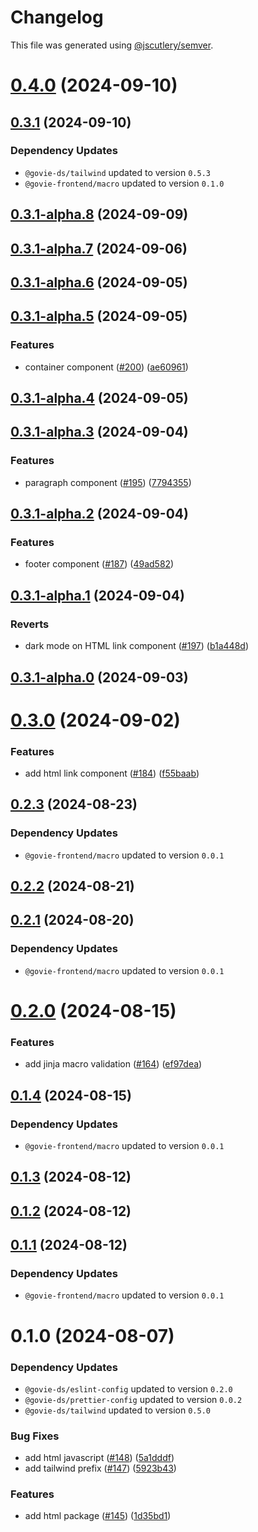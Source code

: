 # Changelog

This file was generated using [@jscutlery/semver](https://github.com/jscutlery/semver).

# [0.4.0](https://github.com/ogcio/govie-ds/compare/@govie-frontend/ds-0.3.1...@govie-frontend/ds-0.4.0) (2024-09-10)



## [0.3.1](https://github.com/ogcio/govie-ds/compare/@govie-frontend/ds-0.3.1-alpha.8...@govie-frontend/ds-0.3.1) (2024-09-10)

### Dependency Updates

* `@govie-ds/tailwind` updated to version `0.5.3`
* `@govie-frontend/macro` updated to version `0.1.0`


## [0.3.1-alpha.8](https://github.com/ogcio/govie-ds/compare/@govie-frontend/ds-0.3.1-alpha.7...@govie-frontend/ds-0.3.1-alpha.8) (2024-09-09)



## [0.3.1-alpha.7](https://github.com/ogcio/govie-ds/compare/@govie-frontend/ds-0.3.1-alpha.6...@govie-frontend/ds-0.3.1-alpha.7) (2024-09-06)



## [0.3.1-alpha.6](https://github.com/ogcio/govie-ds/compare/@govie-frontend/ds-0.3.1-alpha.5...@govie-frontend/ds-0.3.1-alpha.6) (2024-09-05)



## [0.3.1-alpha.5](https://github.com/ogcio/govie-ds/compare/@govie-frontend/ds-0.3.1-alpha.4...@govie-frontend/ds-0.3.1-alpha.5) (2024-09-05)


### Features

* container component ([#200](https://github.com/ogcio/govie-ds/issues/200)) ([ae60961](https://github.com/ogcio/govie-ds/commit/ae60961efb710ada2c9e0e14ac697b7ddeee395b))



## [0.3.1-alpha.4](https://github.com/ogcio/govie-ds/compare/@govie-frontend/ds-0.3.1-alpha.3...@govie-frontend/ds-0.3.1-alpha.4) (2024-09-05)



## [0.3.1-alpha.3](https://github.com/ogcio/govie-ds/compare/@govie-frontend/ds-0.3.1-alpha.2...@govie-frontend/ds-0.3.1-alpha.3) (2024-09-04)


### Features

* paragraph component ([#195](https://github.com/ogcio/govie-ds/issues/195)) ([7794355](https://github.com/ogcio/govie-ds/commit/77943552d36c71de8cd237d64c52537347b0497d))



## [0.3.1-alpha.2](https://github.com/ogcio/govie-ds/compare/@govie-frontend/ds-0.3.1-alpha.1...@govie-frontend/ds-0.3.1-alpha.2) (2024-09-04)


### Features

* footer component ([#187](https://github.com/ogcio/govie-ds/issues/187)) ([49ad582](https://github.com/ogcio/govie-ds/commit/49ad582e9a8492cf5196b7890f783aee0e9516c7))



## [0.3.1-alpha.1](https://github.com/ogcio/govie-ds/compare/@govie-frontend/ds-0.3.1-alpha.0...@govie-frontend/ds-0.3.1-alpha.1) (2024-09-04)


### Reverts

* dark mode on HTML link component ([#197](https://github.com/ogcio/govie-ds/issues/197)) ([b1a448d](https://github.com/ogcio/govie-ds/commit/b1a448d92af7364dfc03f4d771153602f62b9c7e))



## [0.3.1-alpha.0](https://github.com/ogcio/govie-ds/compare/@govie-frontend/ds-0.3.0...@govie-frontend/ds-0.3.1-alpha.0) (2024-09-03)



# [0.3.0](https://github.com/ogcio/govie-ds/compare/@govie-frontend/ds-0.2.3...@govie-frontend/ds-0.3.0) (2024-09-02)


### Features

* add html link component ([#184](https://github.com/ogcio/govie-ds/issues/184)) ([f55baab](https://github.com/ogcio/govie-ds/commit/f55baab2251a493b596406f426c331813808bb6b))



## [0.2.3](https://github.com/ogcio/govie-ds/compare/@govie-frontend/ds-0.2.2...@govie-frontend/ds-0.2.3) (2024-08-23)

### Dependency Updates

* `@govie-frontend/macro` updated to version `0.0.1`


## [0.2.2](https://github.com/ogcio/govie-ds/compare/@govie-frontend/ds-0.2.1...@govie-frontend/ds-0.2.2) (2024-08-21)



## [0.2.1](https://github.com/ogcio/govie-ds/compare/@govie-frontend/ds-0.2.0...@govie-frontend/ds-0.2.1) (2024-08-20)

### Dependency Updates

* `@govie-frontend/macro` updated to version `0.0.1`


# [0.2.0](https://github.com/ogcio/govie-ds/compare/@govie-frontend/ds-0.1.4...@govie-frontend/ds-0.2.0) (2024-08-15)


### Features

* add jinja macro validation ([#164](https://github.com/ogcio/govie-ds/issues/164)) ([ef97dea](https://github.com/ogcio/govie-ds/commit/ef97deac15ec09e362cf0915b7041bf7fbfcef70))



## [0.1.4](https://github.com/ogcio/govie-ds/compare/@govie-frontend/ds-0.1.3...@govie-frontend/ds-0.1.4) (2024-08-15)

### Dependency Updates

* `@govie-frontend/macro` updated to version `0.0.1`


## [0.1.3](https://github.com/ogcio/govie-ds/compare/@govie-frontend/ds-0.1.2...@govie-frontend/ds-0.1.3) (2024-08-12)



## [0.1.2](https://github.com/ogcio/govie-ds/compare/@govie-frontend/ds-0.1.1...@govie-frontend/ds-0.1.2) (2024-08-12)



## [0.1.1](https://github.com/ogcio/govie-ds/compare/@govie-frontend/ds-0.1.0...@govie-frontend/ds-0.1.1) (2024-08-12)

### Dependency Updates

* `@govie-frontend/macro` updated to version `0.0.1`


# 0.1.0 (2024-08-07)

### Dependency Updates

* `@govie-ds/eslint-config` updated to version `0.2.0`
* `@govie-ds/prettier-config` updated to version `0.0.2`
* `@govie-ds/tailwind` updated to version `0.5.0`

### Bug Fixes

* add html javascript ([#148](https://github.com/ogcio/govie-ds/issues/148)) ([5a1dddf](https://github.com/ogcio/govie-ds/commit/5a1dddf48f055f52fd04d8dad2da603d5023aec4))
* add tailwind prefix ([#147](https://github.com/ogcio/govie-ds/issues/147)) ([5923b43](https://github.com/ogcio/govie-ds/commit/5923b43d070c8dcadc83761bfcd1fc723da50d08))


### Features

* add html package ([#145](https://github.com/ogcio/govie-ds/issues/145)) ([1d35bd1](https://github.com/ogcio/govie-ds/commit/1d35bd17900468863403333f77c855e5d92f3458))
